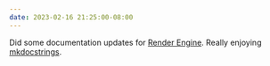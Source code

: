 ```yaml
---
date: 2023-02-16 21:25:00-08:00
---
```


Did some documentation updates for [Render Engine](https://render-engine.readthedocs.io/). Really enjoying [mkdocstrings](https://mkdocstrings.github.io).

